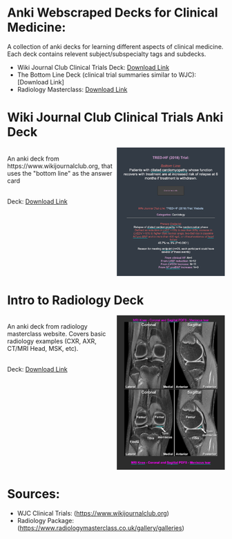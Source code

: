 # Anki Webscraped Decks for Clinical Medicine:
A collection of anki decks for learning different aspects of clinical medicine. Each deck contains relevent subject/subspecialty tags and subdecks.<br>

- Wiki Journal Club Clinical Trials Deck: [Download Link](https://github.com/cole-khamnei/anki_webscraping/raw/main/anki_packages/WJC_clinical_trials.apkg)
- The Bottom Line Deck (clinical trial summaries similar to WJC): [Download Link]
- Radiology Masterclass: [Download Link](https://github.com/cole-khamnei/anki_webscraping/raw/main/anki_packages/radiology_images.apkg)

# Wiki Journal Club Clinical Trials Anki Deck
<img align="right" src="resources/WJC_example_image.png" alt="drawing" width="250"/>
<br> An anki deck from https://www.wikijournalclub.org, that uses the "bottom line" as the answer card <br><br>

Deck: [Download Link](https://github.com/cole-khamnei/anki_webscraping/raw/main/anki_packages/WJC_clinical_trials.apkg)
<br clear="right"/>

<!-- ![Alt text](resources/WJC_example_image.png?raw=true "WJC Example") -->


# Intro to Radiology Deck
<img align="right" src="resources/radiology_example.png" alt="drawing" width="250"/>
<br> An anki deck from radiology masterclass website. Covers basic radiology examples (CXR, AXR, CT/MRI Head, MSK, etc).
<br>
<br>

Deck: [Download Link](https://github.com/cole-khamnei/anki_webscraping/raw/main/anki_packages/radiology_images.apkg)
<br clear="right"/>

# Sources:
- WJC Clinical Trials: (https://www.wikijournalclub.org)
- Radiology Package: (https://www.radiologymasterclass.co.uk/gallery/galleries)
